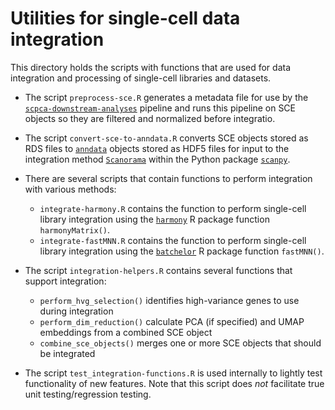 # Utilities for single-cell data integration

This directory holds the scripts with functions that are used for data integration and processing of single-cell libraries and datasets.


- The script `preprocess-sce.R` generates a metadata file for use by the [`scpca-downstream-analyses`](https://github.com/AlexsLemonade/scpca-downstream-analyses/) pipeline and runs this pipeline on SCE objects so they are filtered and normalized before integratio.
- The script `convert-sce-to-anndata.R` converts SCE objects stored as RDS files to [`anndata`](https://anndata.readthedocs.io/en/latest/) objects stored as HDF5 files for input to the integration method [`Scanorama`](https://github.com/brianhie/scanorama) within the Python package [`scanpy`](https://github.com/scverse/scanpy).


- There are several scripts that contain functions to perform integration with various methods:
    - `integrate-harmony.R` contains the function to perform single-cell library integration using the [`harmony`](https://github.com/immunogenomics/harmony) R package function `harmonyMatrix()`.
    - `integrate-fastMNN.R` contains the function to perform single-cell library integration using the [`batchelor`](https://bioconductor.org/packages/devel/bioc/html/batchelor.html) R package function `fastMNN()`.

- The script `integration-helpers.R` contains several functions that support integration:
    - `perform_hvg_selection()` identifies high-variance genes to use during integration
    - `perform_dim_reduction()` calculate PCA (if specified) and UMAP embeddings from a combined SCE object
    - `combine_sce_objects()` merges one or more SCE objects that should be integrated

- The script `test_integration-functions.R` is used internally to lightly test functionality of new features. 
Note that this script does _not_ facilitate true unit testing/regression testing. 

